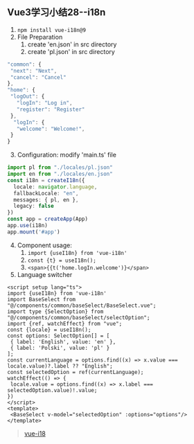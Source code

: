 ## Vue3学习小结28--i18n


1. `npm install vue-i18n@9`
2.  File Preparation
    1. create 'en.json' in src directory
    2. create 'pl.json' in src directory

```ts
"common": {
 "next": "Next",
 "cancel": "Cancel"
},
"home": {
 "logOut": {
   "logIn": "Log in",
   "register": "Register"
 },
  "logIn": {
   "welcome": "Welcome!",
 }
}
```

3. Configuration: modify 'main.ts' file

```ts
import pl from "./locales/pl.json" 
import en from "./locales/en.json" 
const i18n = createI18n({ 
  locale: navigator.language, 
  fallbackLocale: "en", 
  messages: { pl, en }, 
  legacy: false 
})
const app = createApp(App) 
app.use(i18n) 
app.mount('#app')
```

4. Component usage: 
   1. `import {useI18n} from 'vue-i18n' `
   2. `const {t} = useI18n();`
   3. `<span>{{t('home.logIn.welcome')}</span> `
5. Language switcher

```vue
<script setup lang="ts">
import {useI18n} from 'vue-i18n'
import BaseSelect from "@/components/common/baseSelect/BaseSelect.vue";
import type {SelectOption} from "@/components/common/baseSelect/selectOption";
import {ref, watchEffect} from "vue";
const {locale} = useI18n();
const options: SelectOption[] = [
 { label: 'English', value: 'en' },
 { label: 'Polski', value: 'pl' }
];
const currentLanguage = options.find((x) => x.value === locale.value)?.label ?? "English";
const selectedOption = ref(currentLanguage);
watchEffect(() => {
 locale.value = options.find((x) => x.label === selectedOption.value)!.value;
})
</script>
<template>
 <BaseSelect v-model="selectedOption" :options="options"/>
</template> 
```

> [vue-i18](https://vue-i18n.intlify.dev/guide/essentials/started.html)
